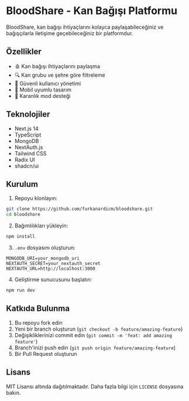 # BloodShare - Kan Bağışı Platformu

BloodShare, kan bağışı ihtiyaçlarını kolayca paylaşabileceğiniz ve bağışçılarla iletişime geçebileceğiniz bir platformdur.

## Özellikler

- 🩸 Kan bağışı ihtiyaçlarını paylaşma
- 🔍 Kan grubu ve şehre göre filtreleme
- 👥 Güvenli kullanıcı yönetimi
- 📱 Mobil uyumlu tasarım
- 🌙 Karanlık mod desteği

## Teknolojiler

- Next.js 14
- TypeScript
- MongoDB
- NextAuth.js
- Tailwind CSS
- Radix UI
- shadcn/ui

## Kurulum

1. Repoyu klonlayın:

```bash
git clone https://github.com/furkanardicm/bloodshare.git
cd bloodshare
```

2. Bağımlılıkları yükleyin:

```bash
npm install
```

3. `.env` dosyasını oluşturun:

```env
MONGODB_URI=your_mongodb_uri
NEXTAUTH_SECRET=your_nextauth_secret
NEXTAUTH_URL=http://localhost:3000
```

4. Geliştirme sunucusunu başlatın:

```bash
npm run dev
```

## Katkıda Bulunma

1. Bu repoyu fork edin
2. Yeni bir branch oluşturun (`git checkout -b feature/amazing-feature`)
3. Değişikliklerinizi commit edin (`git commit -m 'feat: add amazing feature'`)
4. Branch'inizi push edin (`git push origin feature/amazing-feature`)
5. Bir Pull Request oluşturun

## Lisans

MIT Lisansı altında dağıtılmaktadır. Daha fazla bilgi için `LICENSE` dosyasına bakın.
